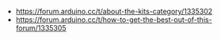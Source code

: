 - https://forum.arduino.cc/t/about-the-kits-category/1335302
- https://forum.arduino.cc/t/how-to-get-the-best-out-of-this-forum/1335305
